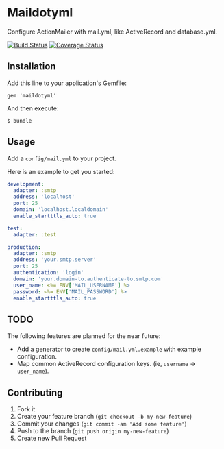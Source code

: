 # Maildotyml

Configure ActionMailer with mail.yml, like ActiveRecord and database.yml.

[![Build Status](https://travis-ci.org/carnesmedia/maildotyml.png)](https://travis-ci.org/carnesmedia/maildotyml)
[![Coverage Status](https://coveralls.io/repos/carnesmedia/maildotyml/badge.png)](https://coveralls.io/r/carnesmedia/maildotyml)


## Installation

Add this line to your application's Gemfile:

    gem 'maildotyml'

And then execute:

    $ bundle

## Usage

Add a `config/mail.yml` to your project.

Here is an example to get you started:

```yaml
development:
  adapter: :smtp
  address: 'localhost'
  port: 25
  domain: 'localhost.localdomain'
  enable_startttls_auto: true

test:
  adapter: :test

production:
  adapter: :smtp
  address: 'your.smtp.server'
  port: 25
  authentication: 'login'
  domain: 'your.domain-to.authenticate-to.smtp.com'
  user_name: <%= ENV['MAIL_USERNAME'] %>
  password: <%= ENV['MAIL_PASSWORD'] %>
  enable_startttls_auto: true
```

## TODO

The following features are planned for the near future:

* Add a generator to create `config/mail.yml.example` with example configuration.
* Map common ActiveRecord configuration keys.
  (ie, `username` -> `user_name`).

## Contributing

1. Fork it
2. Create your feature branch (`git checkout -b my-new-feature`)
3. Commit your changes (`git commit -am 'Add some feature'`)
4. Push to the branch (`git push origin my-new-feature`)
5. Create new Pull Request
